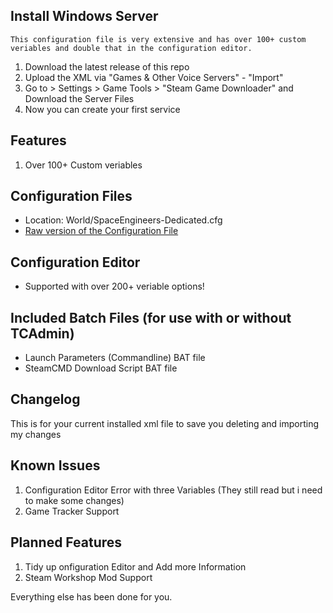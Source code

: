## Install Windows Server

```
This configuration file is very extensive and has over 100+ custom veriables and double that in the configuration editor.
```

1. Download the latest release of this repo
2. Upload the XML via "Games & Other Voice Servers" - "Import"
3. Go to > Settings > Game Tools > "Steam Game Downloader" and Download the Server Files
4. Now you can create your first service


## Features

1. Over 100+ Custom veriables


## Configuration Files

* Location: World/SpaceEngineers-Dedicated.cfg
* [Raw version of the Configuration File](#)


## Configuration Editor

* Supported with over 200+ veriable options!


## Included Batch Files (for use with or without TCAdmin)

* Launch Parameters (Commandline) BAT file
* SteamCMD Download Script BAT file


## Changelog

This is for your current installed xml file to save you deleting and importing my changes


## Known Issues

1. Configuration Editor Error with three Variables (They still read but i need to make some changes)
2. Game Tracker Support


## Planned Features

1. Tidy up onfiguration Editor and Add more Information
2. Steam Workshop Mod Support

Everything else has been done for you.